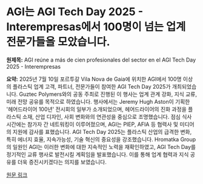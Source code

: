 # AGI는 AGI Tech Day 2025 - Interempresas에서 100명이 넘는 업계 전문가들을 모았습니다.

**원제목:** AGI reúne a más de cien profesionales del sector en el AGI Tech Day 2025 - Interempresas

**요약:** 2025년 7월 10일 포르투갈 Vila Nova de Gaia에 위치한 AGI에서 100명 이상의 플라스틱 업계 고객, 파트너, 전문가들이 참여한 AGI Tech Day 2025가 개최되었습니다.  Guztec Polymers와의 공동 주최로 진행된 이 행사는 업계 관계 강화, 지식 교류, 미래 전망 공유를 목적으로 하였습니다.  행사에서는 Jeremy Hugh Aston이 기획한 '헤어드라이어 100년' 전시회의 일부가 소개되었으며,  헤어드라이어의 진화 과정을 플라스틱 소재, 산업 디자인, 사회 변화와의 연관성을 중심으로 조명했습니다.  점심 식사 시간에는 참가자 간 네트워킹이 이루어졌으며, AGI는 PIEP, AFIA 등 협력사 및 미디어의 지원에 감사를 표했습니다.  AGI Tech Day 2025는 플라스틱 산업의 급격한 변화, 특히 에너지 효율, 지속가능성, 기술 혁신의 중요성을 강조했습니다.  Hromatka Group의 일원인 AGI는 이러한 변화에 대한 지속적인 노력을 재확인하였고,  AGI Tech Day를 정기적인 교류 행사로 발전시킬 계획임을 발표했습니다.  이를 통해 업계 협력과 지식 공유를 더욱 증진시키겠다는 의지를 보였습니다.

[원문 링크](https://www.interempresas.net/Plastico/Articulos/604528-AGI-reune-a-mas-de-cien-profesionales-del-sector-en-el-AGI-Tech-Day-2025.html)
